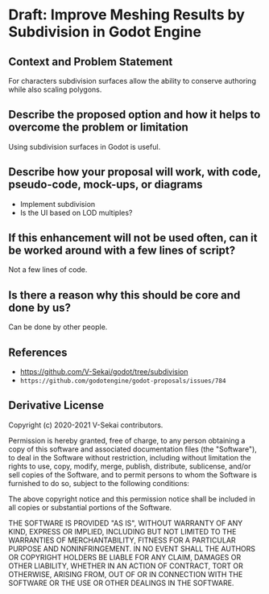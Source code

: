 # Draft: Improve Meshing Results by Subdivision in Godot Engine

## Context and Problem Statement

For characters subdivision surfaces allow the ability to conserve authoring while also scaling polygons.

## Describe the proposed option and how it helps to overcome the problem or limitation

Using subdivision surfaces in Godot is useful.

## Describe how your proposal will work, with code, pseudo-code, mock-ups, or diagrams

- Implement subdivision
- Is the UI based on LOD multiples?

## If this enhancement will not be used often, can it be worked around with a few lines of script?

Not a few lines of code.

## Is there a reason why this should be core and done by us?

Can be done by other people.

## References <!-- optional -->

- <https://github.com/V-Sekai/godot/tree/subdivision>
- `https://github.com/godotengine/godot-proposals/issues/784`

## Derivative License

Copyright (c) 2020-2021 V-Sekai contributors.

Permission is hereby granted, free of charge, to any person obtaining a copy
of this software and associated documentation files (the "Software"), to deal
in the Software without restriction, including without limitation the rights
to use, copy, modify, merge, publish, distribute, sublicense, and/or sell
copies of the Software, and to permit persons to whom the Software is
furnished to do so, subject to the following conditions:

The above copyright notice and this permission notice shall be included in all
copies or substantial portions of the Software.

THE SOFTWARE IS PROVIDED "AS IS", WITHOUT WARRANTY OF ANY KIND, EXPRESS OR
IMPLIED, INCLUDING BUT NOT LIMITED TO THE WARRANTIES OF MERCHANTABILITY,
FITNESS FOR A PARTICULAR PURPOSE AND NONINFRINGEMENT. IN NO EVENT SHALL THE
AUTHORS OR COPYRIGHT HOLDERS BE LIABLE FOR ANY CLAIM, DAMAGES OR OTHER
LIABILITY, WHETHER IN AN ACTION OF CONTRACT, TORT OR OTHERWISE, ARISING FROM,
OUT OF OR IN CONNECTION WITH THE SOFTWARE OR THE USE OR OTHER DEALINGS IN THE
SOFTWARE.
